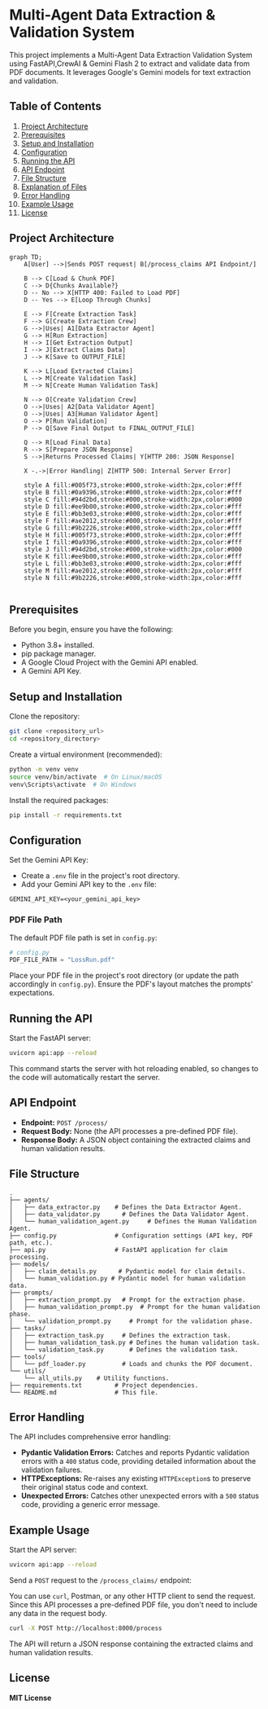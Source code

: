 # Multi-Agent Data Extraction & Validation System

This project implements a Multi-Agent Data Extraction Validation System  using FastAPI,CrewAI & Gemini Flash 2 to extract and validate data from PDF documents. It leverages Google's Gemini models for text extraction and validation.

## Table of Contents

1.  [Project Architecture](#project-architecture)
2.  [Prerequisites](#prerequisites)
3.  [Setup and Installation](#setup-and-installation)
4.  [Configuration](#configuration)
5.  [Running the API](#running-the-api)
6.  [API Endpoint](#api-endpoint)
7.  [File Structure](#file-structure)
8.  [Explanation of Files](#explanation-of-files)
9.  [Error Handling](#error-handling)
10. [Example Usage](#example-usage)
11. [License](#license)

## Project Architecture


```mermaid
graph TD;
    A[User] -->|Sends POST request| B[/process_claims API Endpoint/]
    
    B --> C[Load & Chunk PDF]
    C --> D{Chunks Available?}
    D -- No --> X[HTTP 400: Failed to Load PDF]
    D -- Yes --> E[Loop Through Chunks]

    E --> F[Create Extraction Task]
    F --> G[Create Extraction Crew]
    G -->|Uses| A1[Data Extractor Agent]
    G --> H[Run Extraction]
    H --> I[Get Extraction Output]
    I --> J[Extract Claims Data]
    J --> K[Save to OUTPUT_FILE]

    K --> L[Load Extracted Claims]
    L --> M[Create Validation Task]
    M --> N[Create Human Validation Task]

    N --> O[Create Validation Crew]
    O -->|Uses| A2[Data Validator Agent]
    O -->|Uses| A3[Human Validator Agent]
    O --> P[Run Validation]
    P --> Q[Save Final Output to FINAL_OUTPUT_FILE]

    Q --> R[Load Final Data]
    R --> S[Prepare JSON Response]
    S -->|Returns Processed Claims| Y[HTTP 200: JSON Response]

    X -.->|Error Handling| Z[HTTP 500: Internal Server Error]

    style A fill:#005f73,stroke:#000,stroke-width:2px,color:#fff
    style B fill:#0a9396,stroke:#000,stroke-width:2px,color:#fff
    style C fill:#94d2bd,stroke:#000,stroke-width:2px,color:#000
    style D fill:#ee9b00,stroke:#000,stroke-width:2px,color:#fff
    style E fill:#bb3e03,stroke:#000,stroke-width:2px,color:#fff
    style F fill:#ae2012,stroke:#000,stroke-width:2px,color:#fff
    style G fill:#9b2226,stroke:#000,stroke-width:2px,color:#fff
    style H fill:#005f73,stroke:#000,stroke-width:2px,color:#fff
    style I fill:#0a9396,stroke:#000,stroke-width:2px,color:#fff
    style J fill:#94d2bd,stroke:#000,stroke-width:2px,color:#000
    style K fill:#ee9b00,stroke:#000,stroke-width:2px,color:#fff
    style L fill:#bb3e03,stroke:#000,stroke-width:2px,color:#fff
    style M fill:#ae2012,stroke:#000,stroke-width:2px,color:#fff
    style N fill:#9b2226,stroke:#000,stroke-width:2px,color:#fff


```

## Prerequisites
Before you begin, ensure you have the following:

- Python 3.8+ installed.
- pip package manager.
- A Google Cloud Project with the Gemini API enabled.
- A Gemini API Key.

## Setup and Installation
Clone the repository:

```bash
git clone <repository_url>
cd <repository_directory>
```

Create a virtual environment (recommended):

```bash
python -m venv venv
source venv/bin/activate  # On Linux/macOS
venv\Scripts\activate  # On Windows
```

Install the required packages:

```bash
pip install -r requirements.txt
```

## Configuration
Set the Gemini API Key:

- Create a `.env` file in the project's root directory.
- Add your Gemini API key to the `.env` file:

```env
GEMINI_API_KEY=<your_gemini_api_key>
```

### PDF File Path
The default PDF file path is set in `config.py`:

```python
# config.py
PDF_FILE_PATH = "LossRun.pdf"
```

Place your PDF file in the project's root directory (or update the path accordingly in `config.py`). Ensure the PDF's layout matches the prompts' expectations.

## Running the API
Start the FastAPI server:

```bash
uvicorn api:app --reload
```

This command starts the server with hot reloading enabled, so changes to the code will automatically restart the server.

## API Endpoint

- **Endpoint:** `POST /process/`
- **Request Body:** None (the API processes a pre-defined PDF file).
- **Response Body:** A JSON object containing the extracted claims and human validation results.

## File Structure

```
.
├── agents/
│   ├── data_extractor.py    # Defines the Data Extractor Agent.
│   ├── data_validator.py      # Defines the Data Validator Agent.
│   └── human_validation_agent.py     # Defines the Human Validation Agent.
├── config.py                # Configuration settings (API key, PDF path, etc.).
├── api.py                   # FastAPI application for claim processing.
├── models/
│   ├── claim_details.py      # Pydantic model for claim details.
│   └── human_validation.py # Pydantic model for human validation data.
├── prompts/
│   ├── extraction_prompt.py   # Prompt for the extraction phase.
│   ├── human_validation_prompt.py  # Prompt for the human validation phase.
│   └── validation_prompt.py     # Prompt for the validation phase.
├── tasks/
│   ├── extraction_task.py     # Defines the extraction task.
│   ├── human_validation_task.py # Defines the human validation task.
│   └── validation_task.py       # Defines the validation task.
├── tools/
│   └── pdf_loader.py          # Loads and chunks the PDF document.
└── utils/
    └── all_utils.py    # Utility functions.
├── requirements.txt         # Project dependencies.
└── README.md                # This file.
```

## Error Handling
The API includes comprehensive error handling:

- **Pydantic Validation Errors:** Catches and reports Pydantic validation errors with a `400` status code, providing detailed information about the validation failures.
- **HTTPExceptions:** Re-raises any existing `HTTPException`s to preserve their original status code and context.
- **Unexpected Errors:** Catches other unexpected errors with a `500` status code, providing a generic error message.

## Example Usage

Start the API server:

```bash
uvicorn api:app --reload
```

Send a `POST` request to the `/process_claims/` endpoint:

You can use `curl`, Postman, or any other HTTP client to send the request. Since this API processes a pre-defined PDF file, you don't need to include any data in the request body.

```bash
curl -X POST http://localhost:8000/process
```

The API will return a JSON response containing the extracted claims and human validation results.

## License
**MIT License**